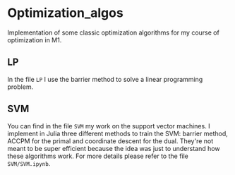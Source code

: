 # Optimization_algos
Implementation of some classic optimization algorithms for my course of optimization in M1.

## LP
In the file `LP` I use the barrier method to solve a linear programming
problem.

## SVM
You can find in the file `SVM` my work on the support vector machines.
I implement in Julia three different methods to train the SVM:
barrier method, ACCPM for the primal and coordinate descent
for the dual. They're not meant to be super efficient because the idea
was just to understand how these algorithms work.
For more details please refer to the file `SVM/SVM.ipynb`.
